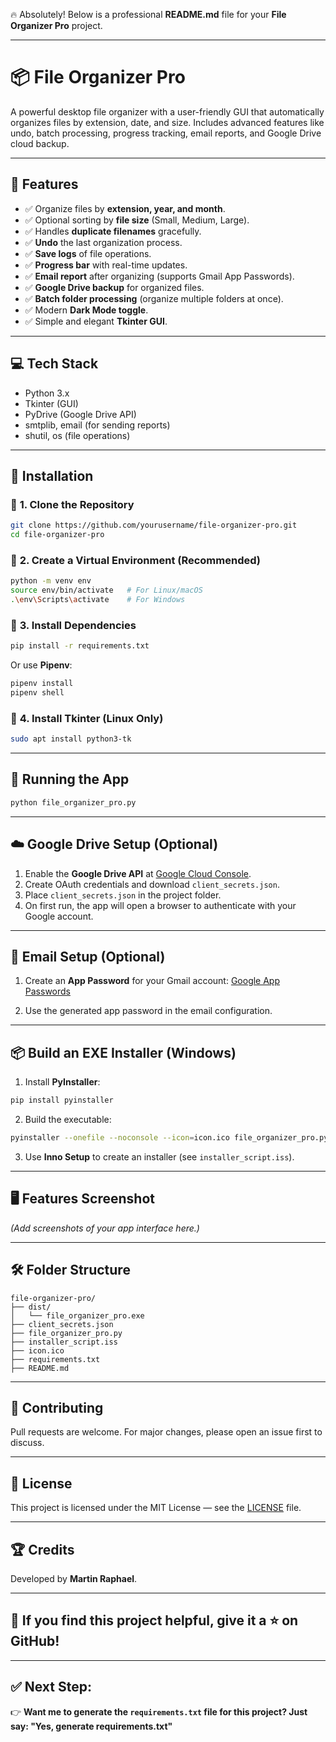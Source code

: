 🔥 Absolutely! Below is a professional **README.md** file for your **File Organizer Pro** project.

---

# 📦 **File Organizer Pro**

A powerful desktop file organizer with a user-friendly GUI that automatically organizes files by extension, date, and size. Includes advanced features like undo, batch processing, progress tracking, email reports, and Google Drive cloud backup.

---

## 🚀 **Features**

* ✅ Organize files by **extension, year, and month**.
* ✅ Optional sorting by **file size** (Small, Medium, Large).
* ✅ Handles **duplicate filenames** gracefully.
* ✅ **Undo** the last organization process.
* ✅ **Save logs** of file operations.
* ✅ **Progress bar** with real-time updates.
* ✅ **Email report** after organizing (supports Gmail App Passwords).
* ✅ **Google Drive backup** for organized files.
* ✅ **Batch folder processing** (organize multiple folders at once).
* ✅ Modern **Dark Mode toggle**.
* ✅ Simple and elegant **Tkinter GUI**.

---

## 💻 **Tech Stack**

* Python 3.x
* Tkinter (GUI)
* PyDrive (Google Drive API)
* smtplib, email (for sending reports)
* shutil, os (file operations)

---

## 📁 **Installation**

### 🔧 **1. Clone the Repository**

```bash
git clone https://github.com/yourusername/file-organizer-pro.git
cd file-organizer-pro
```

### 🔧 **2. Create a Virtual Environment (Recommended)**

```bash
python -m venv env
source env/bin/activate   # For Linux/macOS
.\env\Scripts\activate    # For Windows
```

### 🔧 **3. Install Dependencies**

```bash
pip install -r requirements.txt
```

Or use **Pipenv**:

```bash
pipenv install
pipenv shell
```

### 🔧 **4. Install Tkinter (Linux Only)**

```bash
sudo apt install python3-tk
```

---

## 🚀 **Running the App**

```bash
python file_organizer_pro.py
```

---

## ☁️ **Google Drive Setup (Optional)**

1. Enable the **Google Drive API** at [Google Cloud Console](https://console.developers.google.com/).
2. Create OAuth credentials and download `client_secrets.json`.
3. Place `client_secrets.json` in the project folder.
4. On first run, the app will open a browser to authenticate with your Google account.

---

## 📧 **Email Setup (Optional)**

1. Create an **App Password** for your Gmail account:
   [Google App Passwords](https://myaccount.google.com/apppasswords)

2. Use the generated app password in the email configuration.

---

## 📦 **Build an EXE Installer (Windows)**

1. Install **PyInstaller**:

```bash
pip install pyinstaller
```

2. Build the executable:

```bash
pyinstaller --onefile --noconsole --icon=icon.ico file_organizer_pro.py
```

3. Use **Inno Setup** to create an installer (see `installer_script.iss`).

---

## 🖥️ **Features Screenshot**

*(Add screenshots of your app interface here.)*

---

## 🛠️ **Folder Structure**

```
file-organizer-pro/
├── dist/
│   └── file_organizer_pro.exe
├── client_secrets.json
├── file_organizer_pro.py
├── installer_script.iss
├── icon.ico
├── requirements.txt
├── README.md
```

---

## 🤝 **Contributing**

Pull requests are welcome. For major changes, please open an issue first to discuss.

---

## 📜 **License**

This project is licensed under the MIT License — see the [LICENSE](LICENSE) file.

---

## 🏆 **Credits**

Developed by **Martin Raphael**.

---

## 🌟 **If you find this project helpful, give it a ⭐ on GitHub!**

---

## ✅ **Next Step:**

👉 **Want me to generate the `requirements.txt` file for this project? Just say:
"Yes, generate requirements.txt"**
